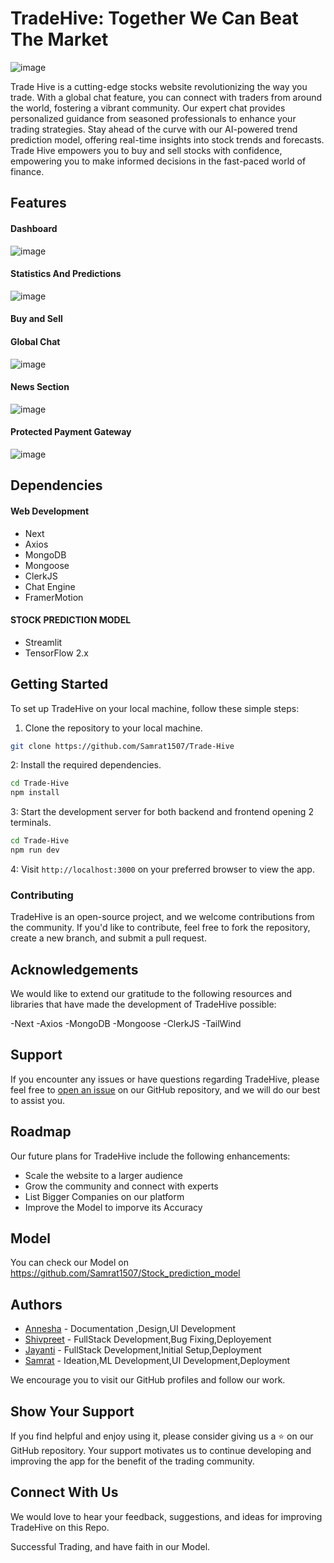# TradeHive: Together We Can Beat The Market

![image](https://github.com/Samrat1507/Trade-Hive/assets/98039377/df770a1d-c75a-45c0-9be5-ee4689dcc401)



Trade Hive is a cutting-edge stocks website revolutionizing the way you trade. With a global chat feature, you can connect with traders from around the world, fostering a vibrant community. Our expert chat provides personalized guidance from seasoned professionals to enhance your trading strategies. Stay ahead of the curve with our AI-powered trend prediction model, offering real-time insights into stock trends and forecasts. Trade Hive empowers you to buy and sell stocks with confidence, empowering you to make informed decisions in the fast-paced world of finance. 

## Features

#### Dashboard
![image](https://github.com/Samrat1507/Trade-Hive/assets/98039377/fb21d710-d702-4a5b-ae05-6e0e6fef329e)

#### Statistics And Predictions
![image](https://github.com/Samrat1507/Trade-Hive/assets/98039377/02337515-ac99-4f47-873d-d73ca3f7e71d)

#### Buy and Sell

#### Global Chat
![image](https://github.com/Samrat1507/Trade-Hive/assets/98039377/3e1c9518-54a3-474a-bbc1-312b1d12a2e0)

#### News Section
![image](https://github.com/Samrat1507/Trade-Hive/assets/98039377/9b6fc52e-ba52-49d9-98dc-7030c39c9838)

#### Protected Payment Gateway
![image](https://github.com/Samrat1507/Trade-Hive/assets/98039377/6a5658a8-0a58-42a9-9a82-af7e012a156c)



## Dependencies

#### Web Development 
- Next
- Axios
- MongoDB
- Mongoose
- ClerkJS
- Chat Engine
- FramerMotion

#### STOCK PREDICTION MODEL
- Streamlit
- TensorFlow 2.x


## Getting Started

To set up TradeHive on your local machine, follow these simple steps:

1. Clone the repository to your local machine.

```bash
git clone https://github.com/Samrat1507/Trade-Hive
```

2: Install the required dependencies.
  
```bash
cd Trade-Hive
npm install

```

3: Start the development server for both backend and frontend opening 2 terminals.

```bash
cd Trade-Hive
npm run dev
```

4: Visit `http://localhost:3000` on your preferred browser to view the app.

### Contributing

TradeHive is an open-source project, and we welcome contributions from the community. If you'd like to contribute, feel free to fork the repository, create a new branch, and submit a pull request.



## Acknowledgements

We would like to extend our gratitude to the following resources and libraries that have made the development of TradeHive possible:

-Next
-Axios
-MongoDB
-Mongoose
-ClerkJS
-TailWind

## Support

If you encounter any issues or have questions regarding TradeHive, please feel free to [open an issue](https://github.com/Samrat1507/Trade-Hive/issues) on our GitHub repository, and we will do our best to assist you.

## Roadmap

Our future plans for TradeHive include the following enhancements:

- Scale the website to a larger audience
- Grow the community and connect with experts
- List Bigger Companies on our platform
- Improve the Model to imporve its Accuracy 

## Model
You can check our Model on https://github.com/Samrat1507/Stock_prediction_model

## Authors

- [Annesha](https://github.com/Annnesha) - Documentation ,Design,UI Development
- [Shivpreet](https://github.com/shivpreet16) - FullStack Development,Bug Fixing,Deployement
- [Jayanti](https://github.com/Jayanti2919) - FullStack Development,Initial Setup,Deployment
- [Samrat](https://github.com/Samrat1507) - Ideation,ML Development,UI Development,Deployment


We encourage you to visit our GitHub profiles and follow our work.

## Show Your Support

If you find  helpful and enjoy using it, please consider giving us a ⭐ on our GitHub repository. Your support motivates us to continue developing and improving the app for the benefit of the trading community.

## Connect With Us

We would love to hear your feedback, suggestions, and ideas for improving TradeHive on this Repo. 

Successful Trading, and have faith in our Model.
